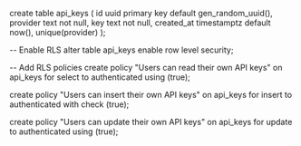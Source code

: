 create table api_keys (
  id uuid primary key default gen_random_uuid(),
  provider text not null,
  key text not null,
  created_at timestamptz default now(),
  unique(provider)
);

-- Enable RLS
alter table api_keys enable row level security;

-- Add RLS policies
create policy "Users can read their own API keys"
  on api_keys for select
  to authenticated
  using (true);

create policy "Users can insert their own API keys"
  on api_keys for insert
  to authenticated
  with check (true);

create policy "Users can update their own API keys"
  on api_keys for update
  to authenticated
  using (true);
